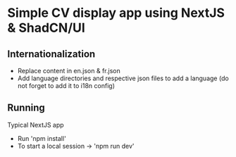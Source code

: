 # Simple CV display app using NextJS & ShadCN/UI

## Internationalization

- Replace content in en.json & fr.json
- Add language directories and respective json files to add a language (do not forget to add it to i18n config)

## Running

Typical NextJS app

- Run 'npm install'
- To start a local session -> 'npm run dev'

